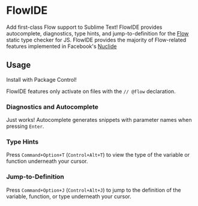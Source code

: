 # FlowIDE

Add first-class Flow support to Sublime Text! FlowIDE provides autocomplete, diagnostics, type hints, and jump-to-definition for the [Flow](http://flowtype.org/) static type checker for JS. FlowIDE provides the majority of Flow-related features implemented in Facebook's [Nuclide](http://nuclide.io/)

## Usage
Install with Package Control!

FlowIDE features only activate on files with the `// @flow` declaration.

### Diagnostics and Autocomplete
Just works! Autocomplete generates snippets with parameter names when pressing `Enter`.

### Type Hints
Press `Command+Option+T` (`Control+Alt+T`) to view the type of the variable or function underneath your cursor.

### Jump-to-Definition
Press `Command+Option+J` (`Control+Alt+J`) to jump to the definition of the variable, function, or type underneath your cursor.